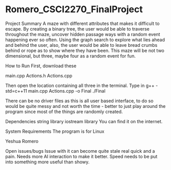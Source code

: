 # Romero_CSCI2270_FinalProject
Project Summary
A maze with different attributes that makes it difficult to escape. By creating
a binary tree, the user would be able to traverse throughout the maze,
uncover hidden passage ways with a random event happening ever so often.
Using the graph search to explore what lies ahead and behind the user,
also, the user would be able to leave bread crumbs behind or rope
as to show where they have been. This maze will be not two dimensional,
but three, maybe four as a random event for fun. 

How to Run
First, download these 

main.cpp
Actions.h
Actions.cpp

Then open the location containing all three in the terminal.
Type in 
g++ -std=c++11 main.cpp Actions.cpp -o Final
./Final 

There can be no driver files as this is all user based interface, to do so would be quite messy
and not worth the time - better to just play around the program since most of the things are randomly created.

Dependencies
string library
iostream library 
You can find it on the internet.



System Requirements
The program is for Linux


Yeshua Romero


Open issues/bugs
Issue with it can become quite stale real quick and a pain.
Needs more AI interaction to make it better.
Speed needs to be put into something more useful than showy.
